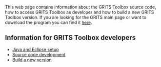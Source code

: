 This web page contains information about the GRITS Toolbox source code, how to access GRITS Toolbox as developer and how to build a new GRITS Toolbox version. If you are looking for the GRITS main page or want to download the program you can find it [​here](http://www.grits-toolbox.org/).

## Information for GRITS Toolbox developers
* [Java and Eclipse setup](https://github.com/GritsToolbox/org.grits.toolbox/wiki/Java-and-Eclipse-setup)
* [Source code development](https://github.com/GritsToolbox/org.grits.toolbox/wiki/Source-code-development)
* [Build a new version](https://github.com/GritsToolbox/org.grits.toolbox/wiki/Building-GRITS-Toolbox)
